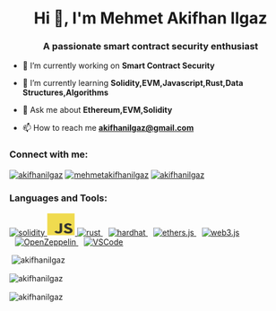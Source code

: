 <h1 align="center">Hi 👋, I'm Mehmet Akifhan Ilgaz</h1>
<h3 align="center">A passionate smart contract security enthusiast</h3>

- 🔭 I’m currently working on **Smart Contract Security**

- 🌱 I’m currently learning **Solidity,EVM,Javascript,Rust,Data Structures,Algorithms**

- 💬 Ask me about **Ethereum,EVM,Solidity**

- 📫 How to reach me **akifhanilgaz@gmail.com**

<h3 align="left">Connect with me:</h3>
<p align="left">
<a href="https://twitter.com/akifhanilgaz" target="blank"><img align="center" src="https://raw.githubusercontent.com/rahuldkjain/github-profile-readme-generator/master/src/images/icons/Social/twitter.svg" alt="akifhanilgaz" height="30" width="40" /></a>
<a href="https://linkedin.com/in/mehmetakifhanilgaz" target="blank"><img align="center" src="https://raw.githubusercontent.com/rahuldkjain/github-profile-readme-generator/master/src/images/icons/Social/linked-in-alt.svg" alt="mehmetakifhanilgaz" height="30" width="40" /></a>
<a href="https://www.leetcode.com/akifhanilgaz" target="blank"><img align="center" src="https://raw.githubusercontent.com/rahuldkjain/github-profile-readme-generator/master/src/images/icons/Social/leet-code.svg" alt="akifhanilgaz" height="30" width="40" /></a>
</p>

<h3 align="left">Languages and Tools:</h3>
<p align="left"> <a href="https://docs.soliditylang.org/en/v0.8.17/" target="_blank" rel="noreferrer"> <img src="https://encrypted-tbn0.gstatic.com/images?q=tbn:ANd9GcR3JrCWMbnFwg6E6ibbgIxlT6LX2yPGnvea2g&usqp=CAU" alt="solidity" width="60" height="40"/> </a>  
<a href="https://developer.mozilla.org/en-US/docs/Web/JavaScript" target="_blank" rel="noreferrer"> <img src="https://raw.githubusercontent.com/devicons/devicon/master/icons/javascript/javascript-original.svg" alt="javascript" width="50" height="40"/> </a> 
<a href="https://www.rust-lang.org" target="_blank" rel="noreferrer"> <img src="https://encrypted-tbn0.gstatic.com/images?q=tbn:ANd9GcSQhn6ppCOciHigbTAHKRsd1xXr1YLHu-nXPHksN4ZMb-2a_aOJt_1xu05P9hOsEbiK-eM&usqp=CAU" alt="rust" width="40" height="40" background-color="white"/> </a> 
<a href="https://hardhat.org" target="_blank" rel="noreferrer"> <img src="https://seeklogo.com/images/H/hardhat-logo-888739EBB4-seeklogo.com.png" alt="hardhat" width="50" height="40" style="padding-left: 10px;" /> </a> 
<a href="https://docs.ethers.io/v5/" target="_blank" rel="noreferrer"> <img src="https://seeklogo.com/images/E/ethers-logo-D5B86204D8-seeklogo.com.png" alt="ethers.js" width="60" height="40" style="padding-left: 10px;"/> </a> 
<a href="https://web3js.readthedocs.io/en/v1.8.0/" target="_blank" rel="noreferrer"> <img src="https://seeklogo.com/images/W/web3js-logo-62DEE79B50-seeklogo.com.png?v=637807958120000000" alt="web3.js" width="40" height="40" style="padding-left: 10px;"/> </a>
<a href="https://www.openzeppelin.com" target="_blank" rel="noreferrer"> <img src="https://seeklogo.com/images/O/openzeppelin-logo-2909FE553F-seeklogo.com.png" alt="OpenZeppelin" width="40" height="40" style="padding-left: 10px;" /> </a>
<a href="https://code.visualstudio.com" target="_blank" rel="noreferrer"> <img src="https://upload.wikimedia.org/wikipedia/commons/thumb/9/9a/Visual_Studio_Code_1.35_icon.svg/2048px-Visual_Studio_Code_1.35_icon.svg.png" alt="VSCode" width="40" height="40" style="padding-left: 10px;" /> </a> </p>

<p>&nbsp;<img align="center" margin="auto" src="https://github-readme-stats.vercel.app/api?username=akifhanilgaz&show_icons=true&locale=en&theme=algolia" alt="akifhanilgaz" /></p>

<p><img align="center" margin="auto" src="https://github-readme-streak-stats.herokuapp.com/?user=akifhanilgaz&theme=algolia" alt="akifhanilgaz" /></p>

<p><img align="center" margin="auto" src="https://github-readme-stats.vercel.app/api/top-langs/?username=AkifhanIlgaz&layout=compact&theme=algolia" alt="akifhanilgaz" /></p>

